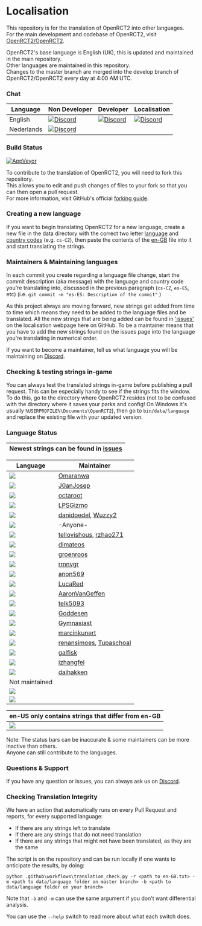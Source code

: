 <!--TO VIEW THE DOCUMENT CORRECTLY: USE LINE WRAP METHOD "NO WRAP"-->
<!--   Lines within these brackets are invisible and guides you   -->

# Localisation
This repository is for the translation of OpenRCT2 into other languages.<br/>
For the main development and codebase of OpenRCT2, visit [OpenRCT2/OpenRCT2](https://github.com/OpenRCT2/OpenRCT2).

OpenRCT2's base language is English (UK), this is updated and maintained in the main repository.<br/>
Other languages are maintained in this repository.<br/>
Changes to the master branch are merged into the develop branch of OpenRCT2/OpenRCT2 every day at 4:00 AM UTC.

### Chat
| Language | Non Developer | Developer | Localisation |
|----------|---------------|-----------|--------------|
| English | [![Discord](https://img.shields.io/badge/discord-general-blue.svg)](https://discord.gg/ZXZd8D8) | [![Discord](https://img.shields.io/badge/discord-development-yellowgreen.svg)](https://discord.gg/fsEwSWs) | [![Discord](https://img.shields.io/badge/discord-localisation-green.svg)](https://discord.gg/sxnrvX9) |
| Nederlands | [![Discord](https://img.shields.io/badge/discord-general-blue.svg)](https://discord.gg/cQYSXzW) | | |


### Build Status
[![AppVeyor](https://ci.appveyor.com/api/projects/status/fkf22bp6tw8lxg6m?svg=true)](https://ci.appveyor.com/project/OpenRCT2/localisation)

To contribute to the translation of OpenRCT2, you will need to fork this repository.<br/>
This allows you to edit and push changes of files to your fork so that you can then open a pull request.<br/>
For more information, visit GitHub's official [forking guide](https://guides.github.com/activities/forking/).

### Creating a new language
If you want to begin translating OpenRCT2 for a new language, create a new file in the data directory with the correct two letter [language](https://en.wikipedia.org/wiki/List_of_ISO_639-1_codes#Partial_ISO_639_table) and [country codes](https://en.wikipedia.org/wiki/ISO_3166-1_alpha-2#Decoding_table) (e.g. `cs-CZ`), then paste the contents of the [en-GB](https://github.com/OpenRCT2/OpenRCT2/blob/develop/data/language/en-GB.txt) file into it and start translating the strings.

### Maintainers & Maintaining languages
In each commit you create regarding a language file change, start the commit description (aka message) with the language and country code you're translating into, discussed in the previous paragraph (`cs-CZ`, `es-ES`, etc) (i.e. `git commit -m "es-ES: Description of the commit"` )

As this project always are moving forward, new strings get added from time to time which means they need to be added to the language files and be translated. All the new strings that are being added can be found in ['issues'](https://github.com/OpenRCT2/Localisation/issues) on the localisation webpage here on GitHub. To be a maintainer means that you have to add the new strings found on the issues page into the language you're translating in numerical order.

If you want to become a maintainer, tell us what language you will be maintaining on [Discord](https://discord.gg/sxnrvX9).

### Checking & testing strings in-game
You can always test the translated strings in-game before publishing a pull request. This can be especially handy to see if the strings fits the window.<br/>
To do this, go to the directory where OpenRCT2 resides (not to be confused with the directory where it saves your parks and config! On Windows it's usually `%USERPROFILE%\Documents\OpenRCT2`), then go to `bin/data/language` and replace the existing file with your updated version.

### Language Status
| Newest strings can be found in [issues](https://github.com/OpenRCT2/Localisation/issues) |
| -----------------------------------------------------------------------------------------|

| Language                                                                                                                                      | Maintainer |
|-----------------------------------------------------------------------------------------------------------------------------------------------| ---------- |
| [![](https://img.shields.io/badge/ar--EG-maintained-green.svg)](https://github.com/OpenRCT2/Localisation/blob/master/data/language/ar-EG.txt) | [Omaranwa](https://github.com/Omaranwa)          |
| [![](https://img.shields.io/badge/ca--ES-maintained-green.svg)](https://github.com/OpenRCT2/Localisation/blob/master/data/language/ca-ES.txt) | [J0anJosep](https://github.com/J0anJosep)          |
| [![](https://img.shields.io/badge/cs--CZ-maintained-green.svg)](https://github.com/OpenRCT2/Localisation/blob/master/data/language/cs-CZ.txt) | [octaroot](https://github.com/octaroot)            |
| [![](https://img.shields.io/badge/da--DK-maintained-green.svg)](https://github.com/OpenRCT2/Localisation/blob/master/data/language/da-DK.txt) | [LPSGizmo](https://github.com/LPSGizmo)          |
| [![](https://img.shields.io/badge/de--DE-maintained-green.svg)](https://github.com/OpenRCT2/Localisation/blob/master/data/language/de-DE.txt) | [danidoedel](https://github.com/danidoedel), [Wuzzy2](https://github.com/Wuzzy2)        |
| [![](https://img.shields.io/badge/en--GB-maintained-green.svg)](https://github.com/OpenRCT2/OpenRCT2/blob/develop/data/language/en-GB.txt   ) | -Anyone-                                           |
| [![](https://img.shields.io/badge/eo--ZZ-maintained-green.svg)](https://github.com/OpenRCT2/Localisation/blob/master/data/language/eo-ZZ.txt)  | [tellovishous](https://github.com/tellovishous), [rzhao271](https://github.com/rzhao271) |
| [![](https://img.shields.io/badge/es--ES-maintained-green.svg)](https://github.com/OpenRCT2/Localisation/blob/master/data/language/es-ES.txt) | [dimateos](https://github.com/dimateos) 		|
| [![](https://img.shields.io/badge/fi--FI-maintained-green.svg)](https://github.com/OpenRCT2/Localisation/blob/master/data/language/fi-FI.txt) | [groenroos](https://github.com/groenroos)          |
| [![](https://img.shields.io/badge/fr--FR-maintained-green.svg)](https://github.com/OpenRCT2/Localisation/blob/master/data/language/fr-FR.txt) | [rmnvgr](https://github.com/rmnvgr) |
| [![](https://img.shields.io/badge/hu--HU-maintained-green.svg)](https://github.com/OpenRCT2/Localisation/blob/master/data/language/hu-HU.txt) | [anon569](https://github.com/anon569)              |
| [![](https://img.shields.io/badge/it--IT-maintained-green.svg)](https://github.com/OpenRCT2/Localisation/blob/master/data/language/it-IT.txt) | [LucaRed](https://github.com/LucaRed)              |
| [![](https://img.shields.io/badge/ja--JP-maintained-green.svg)](https://github.com/OpenRCT2/Localisation/blob/master/data/language/ja-JP.txt) | [AaronVanGeffen](https://github.com/AaronVanGeffen)|
| [![](https://img.shields.io/badge/ko--KR-maintained-green.svg)](https://github.com/OpenRCT2/Localisation/blob/master/data/language/ko-KR.txt) | [telk5093](https://github.com/telk5093)            |
| [![](https://img.shields.io/badge/nb--NO-maintained-green.svg)](https://github.com/OpenRCT2/Localisation/blob/master/data/language/nb-NO.txt) | [Goddesen](https://github.com/Goddesen)            |
| [![](https://img.shields.io/badge/nl--NL-maintained-green.svg)](https://github.com/OpenRCT2/Localisation/blob/master/data/language/nl-NL.txt) | [Gymnasiast](https://github.com/Gymnasiast )      |
| [![](https://img.shields.io/badge/pl--PL-maintained-green.svg)](https://github.com/OpenRCT2/Localisation/blob/master/data/language/pl-PL.txt) | [marcinkunert](https://github.com/marcinkunert) |
| [![](https://img.shields.io/badge/pt--BR-maintained-green.svg)](https://github.com/OpenRCT2/Localisation/blob/master/data/language/pt-BR.txt) | [renansimoes](https://github.com/renansimoes), [Tupaschoal](https://github.com/Tupaschoal)      |
| [![](https://img.shields.io/badge/sv--SE-maintained-green.svg)](https://github.com/OpenRCT2/Localisation/blob/master/data/language/sv-SE.txt) | [galfisk](https://github.com/galfisk)                |
| [![](https://img.shields.io/badge/zh--CN-maintained-green.svg)](https://github.com/OpenRCT2/Localisation/blob/master/data/language/zh-CN.txt) | [izhangfei](https://github.com/izhangfei)          |
| [![](https://img.shields.io/badge/zh--TW-maintained-green.svg)](https://github.com/OpenRCT2/Localisation/blob/master/data/language/zh-TW.txt) | [daihakken](https://github.com/daihakken)         |
| Not maintained <!-- Languages that are outdated with strings missing from OpenRCT2/vanilla-->                                                 | |                                                 
| [![](https://img.shields.io/badge/tr--TR-outdated-yellow.svg)](https://github.com/OpenRCT2/Localisation/blob/master/data/language/tr-TR.txt)  |                                                    |
| [![](https://img.shields.io/badge/ru--RU-outdated-red.svg)](https://github.com/OpenRCT2/Localisation/blob/master/data/language/ru-RU.txt)     |                                                    |

| en-US only contains strings that differ from en-GB <!--en-US doesn't get updated more than it's needed-->           
| ------------------------------------------------------------------------------------------------------------------------------------------------------------------------------------------------------------------------------------------ |
| [![](https://img.shields.io/badge/en--US-maintained-green.svg)](https://github.com/OpenRCT2/Localisation/blob/master/data/language/en-US.txt) |         -Anyone-         |

Note:  The status bars can be inaccurate & some maintainers can be more inactive than others.<br/>
Anyone can still contribute to the languages.

### Questions & Support

If you have any question or issues, you can always ask us on [Discord](https://discord.gg/sxnrvX9).

### Checking Translation Integrity

We have an action that automatically runs on every Pull Request and reports, for every supported language:

- If there are any strings left to translate
- If there are any strings that do not need translation
- If there are any strings that might not have been translated, as they are the same

The script is on the repository and can be run locally if one wants to anticipate the results, by doing:

```
python .github\workflows\translation_check.py -r <path to en-GB.txt> -m <path to data/language folder on master branch> -b <path to data/language folder on your branch>
```

Note that `-b` and `-m` can use the same argument if you don't want differential analysis.

You can use the `--help` switch to read more about what each switch does.
